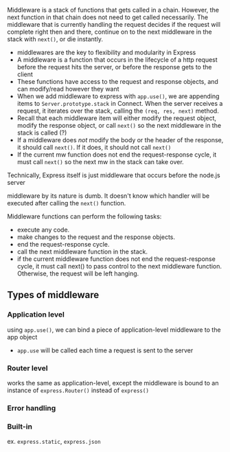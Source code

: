 
Middleware is a stack of functions that gets called in a chain. However, the next function in that chain does not need to get called necessarily. The middleware that is currently handling the request decides if the request will complete right then and there, continue on to the next middleware in the stack with `next()`, or die instantly.
- middlewares are the key to flexibility and modularity in Express
- A middleware is a function that occurs in the lifecycle of a http request before the request hits the server, or before the response gets to the client
- These functions have access to the request and response objects, and can modify/read however they want
- When we add middleware to express with `app.use()`, we are appending items to `Server.prototype.stack` in Connect. When the server receives a request, it iterates over the stack, calling the `(req, res, next)` method.
- Recall that each middleware item will either modify the request object, modify the response object, or call `next()` so the next middleware in the stack is called (?)
- If a middleware does *not* modify the body or the header of the response, it should call `next()`. If it does, it should not call `next()`
- If the current mw function does not end the request-response cycle, it must call `next()` so the next mw in the stack can take over.

Technically, Express itself is just middleware that occurs before the node.js server

middleware by its nature is dumb. It doesn't know which handler will be executed after calling the `next()` function.

Middleware functions can perform the following tasks:
- execute any code.
- make changes to the request and the response objects.
- end the request-response cycle.
- call the next middleware function in the stack.
- if the current middleware function does not end the request-response cycle, it must call next() to pass control to the next middleware function. Otherwise, the request will be left hanging.

## Types of middleware
### Application level
using `app.use()`, we can bind a piece of application-level middleware to the app object
- `app.use` will be called each time a request is sent to the server

### Router level
works the same as application-level, except the middleware is bound to an instance of `express.Router()` instead of `express()`

### Error handling

### Built-in
ex. `express.static`, `express.json`

